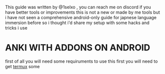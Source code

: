 This guide was written by @1selxo , you can reach me on discord if you have better tools or improvements
this is not a new or made by me tools but i have not seen a comprehensive android-only guide for japnese language immersion before so i thought i'd share my setup with some hacks and tricks i use 
# ANKI WITH ADDONS ON ANDROID 
first of all you will need some requiruments to use this 
first you will need to get [termux](https://github.com/termux/termux-app)
some 
